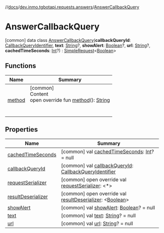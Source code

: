 //[docs](../../../index.md)/[dev.inmo.tgbotapi.requests.answers](../index.md)/[AnswerCallbackQuery](index.md)



# AnswerCallbackQuery  
 [common] data class [AnswerCallbackQuery](index.md)(**callbackQueryId**: [CallbackQueryIdentifier](../../dev.inmo.tgbotapi.types/index.md#%5Bdev.inmo.tgbotapi.types%2FCallbackQueryIdentifier%2F%2F%2FPointingToDeclaration%2F%5D%2FClasslikes%2F625018081), **text**: [String](https://kotlinlang.org/api/latest/jvm/stdlib/kotlin/-string/index.html)?, **showAlert**: [Boolean](https://kotlinlang.org/api/latest/jvm/stdlib/kotlin/-boolean/index.html)?, **url**: [String](https://kotlinlang.org/api/latest/jvm/stdlib/kotlin/-string/index.html)?, **cachedTimeSeconds**: [Int](https://kotlinlang.org/api/latest/jvm/stdlib/kotlin/-int/index.html)?) : [SimpleRequest](../../dev.inmo.tgbotapi.requests.abstracts/-simple-request/index.md)<[Boolean](https://kotlinlang.org/api/latest/jvm/stdlib/kotlin/-boolean/index.html)>    


## Functions  
  
|  Name |  Summary | 
|---|---|
| <a name="dev.inmo.tgbotapi.requests.answers/AnswerCallbackQuery/method/#/PointingToDeclaration/"></a>[method](method.md)| <a name="dev.inmo.tgbotapi.requests.answers/AnswerCallbackQuery/method/#/PointingToDeclaration/"></a>[common]  <br>Content  <br>open override fun [method](method.md)(): [String](https://kotlinlang.org/api/latest/jvm/stdlib/kotlin/-string/index.html)  <br><br><br>|


## Properties  
  
|  Name |  Summary | 
|---|---|
| <a name="dev.inmo.tgbotapi.requests.answers/AnswerCallbackQuery/cachedTimeSeconds/#/PointingToDeclaration/"></a>[cachedTimeSeconds](cached-time-seconds.md)| <a name="dev.inmo.tgbotapi.requests.answers/AnswerCallbackQuery/cachedTimeSeconds/#/PointingToDeclaration/"></a> [common] val [cachedTimeSeconds](cached-time-seconds.md): [Int](https://kotlinlang.org/api/latest/jvm/stdlib/kotlin/-int/index.html)? = null   <br>|
| <a name="dev.inmo.tgbotapi.requests.answers/AnswerCallbackQuery/callbackQueryId/#/PointingToDeclaration/"></a>[callbackQueryId](callback-query-id.md)| <a name="dev.inmo.tgbotapi.requests.answers/AnswerCallbackQuery/callbackQueryId/#/PointingToDeclaration/"></a> [common] val [callbackQueryId](callback-query-id.md): [CallbackQueryIdentifier](../../dev.inmo.tgbotapi.types/index.md#%5Bdev.inmo.tgbotapi.types%2FCallbackQueryIdentifier%2F%2F%2FPointingToDeclaration%2F%5D%2FClasslikes%2F625018081)   <br>|
| <a name="dev.inmo.tgbotapi.requests.answers/AnswerCallbackQuery/requestSerializer/#/PointingToDeclaration/"></a>[requestSerializer](request-serializer.md)| <a name="dev.inmo.tgbotapi.requests.answers/AnswerCallbackQuery/requestSerializer/#/PointingToDeclaration/"></a> [common] open override val [requestSerializer](request-serializer.md): <*>   <br>|
| <a name="dev.inmo.tgbotapi.requests.answers/AnswerCallbackQuery/resultDeserializer/#/PointingToDeclaration/"></a>[resultDeserializer](result-deserializer.md)| <a name="dev.inmo.tgbotapi.requests.answers/AnswerCallbackQuery/resultDeserializer/#/PointingToDeclaration/"></a> [common] open override val [resultDeserializer](result-deserializer.md): <[Boolean](https://kotlinlang.org/api/latest/jvm/stdlib/kotlin/-boolean/index.html)>   <br>|
| <a name="dev.inmo.tgbotapi.requests.answers/AnswerCallbackQuery/showAlert/#/PointingToDeclaration/"></a>[showAlert](show-alert.md)| <a name="dev.inmo.tgbotapi.requests.answers/AnswerCallbackQuery/showAlert/#/PointingToDeclaration/"></a> [common] val [showAlert](show-alert.md): [Boolean](https://kotlinlang.org/api/latest/jvm/stdlib/kotlin/-boolean/index.html)? = null   <br>|
| <a name="dev.inmo.tgbotapi.requests.answers/AnswerCallbackQuery/text/#/PointingToDeclaration/"></a>[text](text.md)| <a name="dev.inmo.tgbotapi.requests.answers/AnswerCallbackQuery/text/#/PointingToDeclaration/"></a> [common] val [text](text.md): [String](https://kotlinlang.org/api/latest/jvm/stdlib/kotlin/-string/index.html)? = null   <br>|
| <a name="dev.inmo.tgbotapi.requests.answers/AnswerCallbackQuery/url/#/PointingToDeclaration/"></a>[url](url.md)| <a name="dev.inmo.tgbotapi.requests.answers/AnswerCallbackQuery/url/#/PointingToDeclaration/"></a> [common] val [url](url.md): [String](https://kotlinlang.org/api/latest/jvm/stdlib/kotlin/-string/index.html)? = null   <br>|

